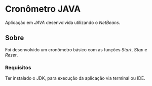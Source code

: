 # Cronômetro JAVA

Aplicação em *JAVA* desenvolvida utilizando o *NetBeans*.

## Sobre

Foi desenvolvido um cronômetro básico com as funções *Start*, *Stop* e *Reset*.

### Requisitos

Ter instalado o JDK, para execução da aplicação via terminal ou IDE.